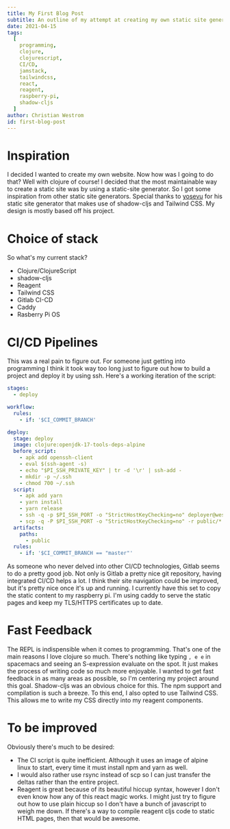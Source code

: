 ```yaml
---
title: My First Blog Post
subtitle: An outline of my attempt at creating my own static site generator.
date: 2021-04-15
tags:
  [
    programming,
    clojure,
    clojurescript,
    CI/CD,
    jamstack,
    tailwindcss,
    react,
    reagent,
    raspberry-pi,
    shadow-cljs
  ]
author: Christian Westrom
id: first-blog-post
---
```


# Inspiration

I decided I wanted to create my own website. Now how was I going to do that? Well with clojure of course! I decided that the most maintainable way to create a static site was by using a static-site generator. So I got some inspiration from other static site generators. Special thanks to [yosevu](https://github.com/yosevu/shadow-static) for his static site generator that makes use of shadow-cljs and Tailwind CSS. My design is mostly based off his project.

# Choice of stack

So what's my current stack?

- Clojure/ClojureScript
- shadow-cljs
- Reagent
- Tailwind CSS
- Gitlab CI-CD
- Caddy
- Rasberry Pi OS

# CI/CD Pipelines

This was a real pain to figure out. For someone just getting into programming I think it took way too long just to figure out how to build a project and deploy it by using ssh. Here's a working iteration of the script:

```yaml
stages:
  - deploy

workflow:
  rules:
    - if: '$CI_COMMIT_BRANCH'

deploy:
  stage: deploy
  image: clojure:openjdk-17-tools-deps-alpine
  before_script:
    - apk add openssh-client
    - eval $(ssh-agent -s)
    - echo "$PI_SSH_PRIVATE_KEY" | tr -d '\r' | ssh-add -
    - mkdir -p ~/.ssh
    - chmod 700 ~/.ssh
  script:
    - apk add yarn
    - yarn install
    - yarn release
    - ssh -q -p $PI_SSH_PORT -o "StrictHostKeyChecking=no" deployer@westrom.xyz "rm -rf /var/www/westrom.xyz/html/*"
    - scp -q -P $PI_SSH_PORT -o "StrictHostKeyChecking=no" -r public/* deployer@westrom.xyz:/var/www/westrom.xyz/html
  artifacts:
    paths:
      - public
  rules:
    - if: '$CI_COMMIT_BRANCH == "master"'
```

As someone who never delved into other CI/CD technologies, Gitlab seems to do a pretty good job. Not only is Gitlab a pretty nice git repository, having integrated CI/CD helps a lot. I think their site navigation could be improved, but it's pretty nice once it's up and running. I currently have this set to copy the static content to my raspberry pi. I'm using caddy to serve the static pages and keep my TLS/HTTPS certificates up to date.

# Fast Feedback

The REPL is indispensible when it comes to programming. That's one of the main reasons I love clojure so much. There's nothing like typing `, e e` in spacemacs and seeing an S-expression evaluate on the spot. It just makes the process of writing code so much more enjoyable. I wanted to get fast feedback in as many areas as possible, so I'm centering my project around this goal. Shadow-cljs was an obvious choice for this. The npm support and compilation is such a breeze. To this end, I also opted to use Tailwind CSS. This allows me to write my CSS directly into my reagent components.

# To be improved

Obviously there's much to be desired:

- The CI script is quite inefficient. Although it uses an image of alpine linux to start, every time it must install npm and yarn as well.
- I would also rather use rsync instead of scp so I can just transfer the deltas rather than the entire project.
- Reagent is great because of its beautiful hiccup syntax, however I don't even know how any of this react magic works. I might just try to figure out how to use plain hiccup so I don't have a bunch of javascript to weigh me down. If there's a way to compile reagent cljs code to static HTML pages, then that would be awesome.
